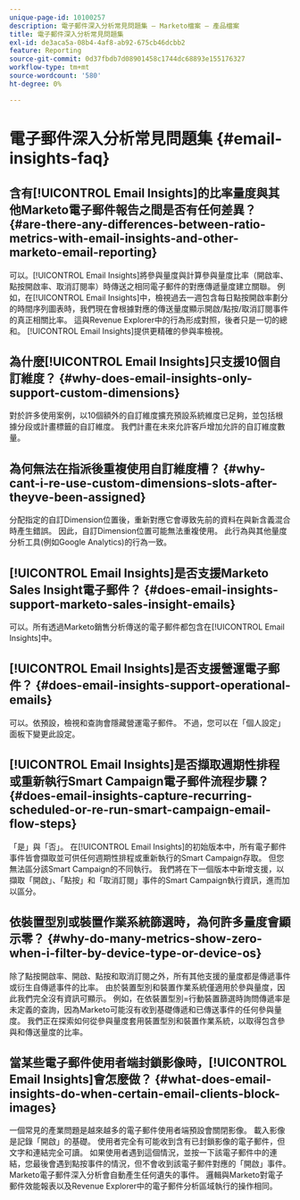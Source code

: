 ```yaml
---
unique-page-id: 10100257
description: 電子郵件深入分析常見問題集 — Marketo檔案 — 產品檔案
title: 電子郵件深入分析常見問題集
exl-id: de3aca5a-08b4-4af8-ab92-675cb46dcbb2
feature: Reporting
source-git-commit: 0d37fbdb7d08901458c1744dc68893e155176327
workflow-type: tm+mt
source-wordcount: '580'
ht-degree: 0%

---
```


# 電子郵件深入分析常見問題集 {#email-insights-faq}

## 含有[!UICONTROL Email Insights]的比率量度與其他Marketo電子郵件報告之間是否有任何差異？ {#are-there-any-differences-between-ratio-metrics-with-email-insights-and-other-marketo-email-reporting}

可以。[!UICONTROL Email Insights]將參與量度與計算參與量度比率（開啟率、點按開啟率、取消訂閱率）時傳送之相同電子郵件的對應傳遞量度建立關聯。 例如，在[!UICONTROL Email Insights]中，檢視過去一週包含每日點按開啟率劃分的時間序列圖表時，我們現在會根據對應的傳送量度顯示開啟/點按/取消訂閱事件的真正相關比率。 這與Revenue Explorer中的行為形成對照，後者只是一切的總和。 [!UICONTROL Email Insights]提供更精確的參與率檢視。

## 為什麼[!UICONTROL Email Insights]只支援10個自訂維度？ {#why-does-email-insights-only-support-custom-dimensions}

對於許多使用案例，以10個額外的自訂維度擴充預設系統維度已足夠，並包括根據分段或計畫標籤的自訂維度。 我們計畫在未來允許客戶增加允許的自訂維度數量。

## 為何無法在指派後重複使用自訂維度槽？ {#why-cant-i-re-use-custom-dimensions-slots-after-theyve-been-assigned}

分配指定的自訂Dimension位置後，重新對應它會導致先前的資料在與新含義混合時產生錯誤。 因此，自訂Dimension位置可能無法重複使用。 此行為與其他量度分析工具(例如Google Analytics)的行為一致。

## [!UICONTROL Email Insights]是否支援Marketo Sales Insight電子郵件？ {#does-email-insights-support-marketo-sales-insight-emails}

可以。所有透過Marketo銷售分析傳送的電子郵件都包含在[!UICONTROL Email Insights]中。

## [!UICONTROL Email Insights]是否支援營運電子郵件？ {#does-email-insights-support-operational-emails}

可以。依預設，檢視和查詢會隱藏營運電子郵件。 不過，您可以在「個人設定」面板下變更此設定。

## [!UICONTROL Email Insights]是否擷取週期性排程或重新執行Smart Campaign電子郵件流程步驟？ {#does-email-insights-capture-recurring-scheduled-or-re-run-smart-campaign-email-flow-steps}

「是」與「否」。 在[!UICONTROL Email Insights]的初始版本中，所有電子郵件事件皆會擷取並可供任何週期性排程或重新執行的Smart Campaign存取。 但您無法區分該Smart Campaign的不同執行。 我們將在下一個版本中新增支援，以擷取「開啟」、「點按」和「取消訂閱」事件的Smart Campaign執行資訊，進而加以區分。

## 依裝置型別或裝置作業系統篩選時，為何許多量度會顯示零？ {#why-do-many-metrics-show-zero-when-i-filter-by-device-type-or-device-os}

除了點按開啟率、開啟、點按和取消訂閱之外，所有其他支援的量度都是傳遞事件或衍生自傳遞事件的比率。 由於裝置型別和裝置作業系統僅適用於參與量度，因此我們完全沒有資訊可顯示。 例如，在依裝置型別=行動裝置篩選時詢問傳遞率是未定義的查詢，因為Marketo可能沒有收到基礎傳遞和已傳送事件的任何參與量度。 我們正在探索如何從參與量度套用裝置型別和裝置作業系統，以取得包含參與和傳送量度的比率。

## 當某些電子郵件使用者端封鎖影像時，[!UICONTROL Email Insights]會怎麼做？ {#what-does-email-insights-do-when-certain-email-clients-block-images}

一個常見的產業問題是越來越多的電子郵件使用者端預設會關閉影像。 載入影像是記錄「開啟」的基礎。 使用者完全有可能收到含有已封鎖影像的電子郵件，但文字和連結完全可讀。 如果使用者遇到這個情況，並按一下該電子郵件中的連結，您最後會遇到點按事件的情況，但不會收到該電子郵件對應的「開啟」事件。 Marketo電子郵件深入分析會自動產生任何遺失的事件。 邏輯與Marketo對電子郵件效能報表以及Revenue Explorer中的電子郵件分析區域執行的操作相同。
